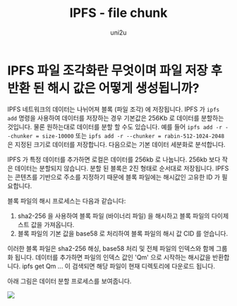 ﻿---
layout: post
title: "IPFS - file chunk"
categories:
  - IPFS_Review
tags:
  - IPFS_file_chunk
lang: ko
author: "uni2u"
meta: "Springfield"
---

# IPFS 파일 조각화란 무엇이며 파일 저장 후 반환 된 해시 값은 어떻게 생성됩니까?

IPFS 네트워크의 데이터는 나뉘어져 블록 (파일 조각) 에 저장됩니다. IPFS 가 `ipfs add` 명령을 사용하여 데이터를 저장하는 경우 기본값은 256Kb 로 데이터를 분할하는 것입니다. 물론 원하는대로 데이터를 분할 할 수도 있습니다. 예를 들어 `ipfs add -r --chunker = size-10000` 또는 `ipfs add -r --chunker = rabin-512-1024-2048` 은 지정된 크기로 데이터를 저장합니다. 다음으로는 기본 데이터 세분화로 분석합니다.

IPFS 가 특정 데이터를 추가하면 로컬은 데이터를 256kb 로 나눕니다. 256kb 보다 작은 데이터는 분할되지 않습니다. 분할 된 블록은 2진 형태로 순서대로 저장됩니다. IPFS 는 콘텐츠를 기반으로 주소를 지정하기 때문에 블록 파일에는 해시값인 고유한 ID 가 필요합니다.

블록 파일의 해시 프로세스는 다음과 같습니다:
1. sha2-256 을 사용하여 블록 파일 (바이너리 파일) 을 해시하고 블록 파일의 다이제스트 값을 가져옵니다.
2. 블록 파일의 기본 값을 base58 로 처리하여 블록 파일의 해시 값 CID 를 얻습니다.

이러한 블록 파일은 sha2-256 해싱, base58 처리 및 전체 파일의 인덱스와 함께 그룹화 됩니다. 데이터를 추가하면 파일의 인덱스 값인 'Qm' 으로 시작하는 해시값을 반환합니다. ipfs get Qm ... 이 검색되면 해당 파일이 현재 디렉토리에 다운로드 됩니다.

아래 그림은 데이터 분할 프로세스를 보여줍니다.

![](https://pocket-image-cache.com/direct?url=http%3A%2F%2Fimage.chaindesk.cn%2F11.1.png&resize=w1408)
